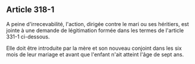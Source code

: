 Article 318-1
----
A peine d'irrecevabilité, l'action, dirigée contre le mari ou ses héritiers, est
jointe à une demande de légitimation formée dans les termes de l'article 331-1
ci-dessous.

Elle doit être introduite par la mère et son nouveau conjoint dans les six mois
de leur mariage et avant que l'enfant n'ait atteint l'âge de sept ans.
